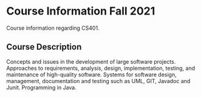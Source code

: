 # Course Information Fall 2021
Course information regarding CS401.

## Course Description
Concepts and issues in the development of large software projects. Approaches to requirements,
analysis, design, implementation, testing, and maintenance of high-quality software. Systems for
software design, management, documentation and testing such as UML, GIT, Javadoc and Junit.
Programming in Java.
